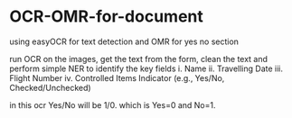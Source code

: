 # OCR-OMR-for-document
using easyOCR for text detection and OMR for yes no section

run OCR on the images, get the text from the form, clean the text and perform simple NER to identify the key fields
i. Name
ii. Travelling Date
iii. Flight Number
iv. Controlled Items Indicator (e.g., Yes/No, Checked/Unchecked)

in this ocr Yes/No will be 1/0. which is Yes=0 and No=1.

